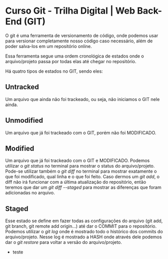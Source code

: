 # Curso Git - Trilha Digital | Web Back-End (GIT)
O git é uma ferramenta de versionamento de código, onde podemos usar para versionar completamente nosso código caso necessário, além de poder salva-los em um repositório online.

Essa ferramenta segue uma ordem cronológica de estados onde o arquivo/projeto passa por todas elas até chegar no repositório.

Há quatro tipos de estados no GIT, sendo eles:

## Untracked
Um arquivo que ainda não foi trackeado, ou seja, não iniciamos o GIT nele ainda.

## Unmodified
Um arquivo que já foi trackeado com o GIT, porém não foi MODIFICADO.

## Modified
Um arquivo que já foi trackeado com o GIT e MODIFICADO.
Podemos utilizar o *git status* no terminal para mostrar o status do arquivo/projeto.
Pode-se utilizar também o *git diff* no terminal para mostrar exatamente o que foi modificado, qual linha e o que foi feito. Caso dermos um *git add*, o diff não irá funcionar com a última atualização do repositório, então teremos que dar um *git diff --staged* para mostrar as diferenças que foram adicionadas no arquivo.

## Staged
Esse estado se define em fazer todas as configurações do arquivo (git add, git branch, git remote add origin...) até dar o COMMIT para o repositório.
Podemos utilizar o *git log* onde é mostrado todo o histórico dos commits do arquivo/projeto. Nesse log é mostrado a HASH onde através dele podemos dar o *git restore* para voltar a versão do arquivo/projeto.

* teste